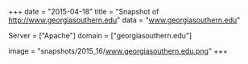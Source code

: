 
+++
date = "2015-04-18"
title = "Snapshot of http://www.georgiasouthern.edu"
data = "www.georgiasouthern.edu"

Server = ["Apache"]
domain = ["georgiasouthern.edu"]

  image = "snapshots/2015_16/www.georgiasouthern.edu.png"
+++
#
